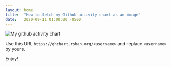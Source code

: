 ```yaml
---
layout: home
title:  "How to fetch my Github activity chart as an image"
date:   2020-09-11 01:00:00 -0500
---
```

![My github activity chart](https://ghchart.rshah.org/glpzzz)

Use this URL `https://ghchart.rshah.org/<username>` and replace `<username>` by yours.

Enjoy!

